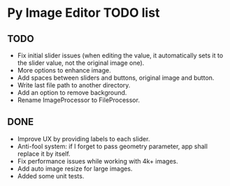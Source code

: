 # Py Image Editor TODO list

## TODO

- Fix initial slider issues (when editing the value, it automatically sets it to the slider value, not the original image one).
- More options to enhance image.
- Add spaces between sliders and buttons, original image and button.
- Write last file path to another directory.
- Add an option to remove background.
- Rename ImageProcessor to FileProcessor.

## DONE

- Improve UX by providing labels to each slider.
- Anti-fool system: if I forget to pass geometry parameter, app shall replace it by itself.
- Fix performance issues while working with 4k+ images.
- Add auto image resize for large images.
- Added some unit tests.
